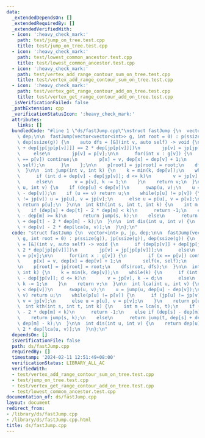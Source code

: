 ```yaml
---
data:
  _extendedDependsOn: []
  _extendedRequiredBy: []
  _extendedVerifiedWith:
  - icon: ':heavy_check_mark:'
    path: test/jump_on_tree.test.cpp
    title: test/jump_on_tree.test.cpp
  - icon: ':heavy_check_mark:'
    path: test/lowest_common_ancestor.test.cpp
    title: test/lowest_common_ancestor.test.cpp
  - icon: ':heavy_check_mark:'
    path: test/vertex_add_range_contour_sum_on_tree.test.cpp
    title: test/vertex_add_range_contour_sum_on_tree.test.cpp
  - icon: ':heavy_check_mark:'
    path: test/vertex_get_range_contour_add_on_tree.test.cpp
    title: test/vertex_get_range_contour_add_on_tree.test.cpp
  _isVerificationFailed: false
  _pathExtension: cpp
  _verificationStatusIcon: ':heavy_check_mark:'
  attributes:
    links: []
  bundledCode: "#line 1 \"ds/fastJump.cpp\"\nstruct fastJump {\n  vector<int> p, jp,\
    \ dep;\n\n  fastJump(vector<vector<int>> g, int root = 0) : p(ssize(g)), jp(ssize(g)),\
    \ dep(ssize(g)) {\n    auto dfs = [&](int v, auto self) -> void {\n      if (dep[p[v]]\
    \ + dep[jp[jp[p[v]]]] == 2 * dep[jp[p[v]]])\n        jp[v] = jp[jp[p[v]]];\n \
    \     else\n        jp[v] = p[v];\n\n      for(int x : g[v]) {\n        if (x\
    \ == p[v]) continue;\n        p[x] = v, dep[x] = dep[v] + 1;\n        self(x,\
    \ self);\n      }\n    };\n\n    p[root] = jp[root] = root;\n    dfs(root, dfs);\n\
    \  }\n\n  int jump(int v, int k) {\n    k = min(k, dep[v]);\n    while(k) {\n\
    \      if (int d = dep[v] - dep[jp[v]]; d <= k)\n        v = jp[v], k -= d;\n\
    \      else\n        v = p[v], k -= 1;\n    }\n    return v;\n  }\n\n  int lca(int\
    \ u, int v) {\n    if (dep[u] < dep[v])\n      swap(u, v);\n    u = jump(u, dep[u]\
    \ - dep[v]);\n    if (u == v) return u;\n    while(p[u] != p[v]) {\n      if (jp[u]\
    \ != jp[v]) u = jp[u], v = jp[v];\n      else u = p[u], v = p[v];\n    }\n   \
    \ return p[u];\n  }\n\n  int kth(int s, int t, int k) {\n    int m = lca(s, t);\n\
    \    if (dep[s] + dep[t] - 2 * dep[m] < k)\n      return -1;\n    else if (dep[s]\
    \ - dep[m] >= k)\n      return jump(s, k);\n    else\n      return jump(t, dep[s]\
    \ + dep[t] - 2 * dep[m] - k);\n  }\n\n  int dis(int u, int v) {\n    return dep[u]\
    \ + dep[v] - 2 * dep[lca(u, v)];\n  }\n};\n"
  code: "struct fastJump {\n  vector<int> p, jp, dep;\n\n  fastJump(vector<vector<int>>\
    \ g, int root = 0) : p(ssize(g)), jp(ssize(g)), dep(ssize(g)) {\n    auto dfs\
    \ = [&](int v, auto self) -> void {\n      if (dep[p[v]] + dep[jp[jp[p[v]]]] ==\
    \ 2 * dep[jp[p[v]]])\n        jp[v] = jp[jp[p[v]]];\n      else\n        jp[v]\
    \ = p[v];\n\n      for(int x : g[v]) {\n        if (x == p[v]) continue;\n   \
    \     p[x] = v, dep[x] = dep[v] + 1;\n        self(x, self);\n      }\n    };\n\
    \n    p[root] = jp[root] = root;\n    dfs(root, dfs);\n  }\n\n  int jump(int v,\
    \ int k) {\n    k = min(k, dep[v]);\n    while(k) {\n      if (int d = dep[v]\
    \ - dep[jp[v]]; d <= k)\n        v = jp[v], k -= d;\n      else\n        v = p[v],\
    \ k -= 1;\n    }\n    return v;\n  }\n\n  int lca(int u, int v) {\n    if (dep[u]\
    \ < dep[v])\n      swap(u, v);\n    u = jump(u, dep[u] - dep[v]);\n    if (u ==\
    \ v) return u;\n    while(p[u] != p[v]) {\n      if (jp[u] != jp[v]) u = jp[u],\
    \ v = jp[v];\n      else u = p[u], v = p[v];\n    }\n    return p[u];\n  }\n\n\
    \  int kth(int s, int t, int k) {\n    int m = lca(s, t);\n    if (dep[s] + dep[t]\
    \ - 2 * dep[m] < k)\n      return -1;\n    else if (dep[s] - dep[m] >= k)\n  \
    \    return jump(s, k);\n    else\n      return jump(t, dep[s] + dep[t] - 2 *\
    \ dep[m] - k);\n  }\n\n  int dis(int u, int v) {\n    return dep[u] + dep[v] -\
    \ 2 * dep[lca(u, v)];\n  }\n};\n"
  dependsOn: []
  isVerificationFile: false
  path: ds/fastJump.cpp
  requiredBy: []
  timestamp: '2024-02-11 12:51:49+08:00'
  verificationStatus: LIBRARY_ALL_AC
  verifiedWith:
  - test/vertex_add_range_contour_sum_on_tree.test.cpp
  - test/jump_on_tree.test.cpp
  - test/vertex_get_range_contour_add_on_tree.test.cpp
  - test/lowest_common_ancestor.test.cpp
documentation_of: ds/fastJump.cpp
layout: document
redirect_from:
- /library/ds/fastJump.cpp
- /library/ds/fastJump.cpp.html
title: ds/fastJump.cpp
---
```

